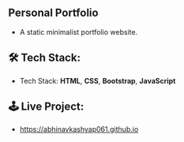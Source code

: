 <!-- INTRO TO PROJECT -->
## Personal Portfolio
- A static minimalist portfolio website.

<!-- TECH STACK -->
## 🛠 Tech Stack:
- Tech Stack: **HTML**, **CSS**, **Bootstrap**, **JavaScript**

<!-- LIVE PROJECT -->
## 🕹 Live Project:
- https://abhinavkashyap061.github.io

